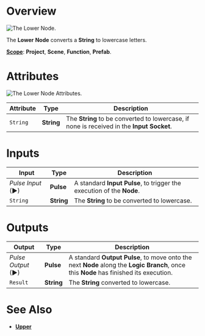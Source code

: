 # Overview

![The Lower Node.](../../.gitbook/assets/lowernode20241.png)

The **Lower** **Node** converts a **String** to lowercase letters.

[**Scope**](../overview.md#scopes): **Project**, **Scene**, **Function**, **Prefab**.

# Attributes

![The Lower Node Attributes.](../../.gitbook/assets/lowerattributes.png)

|Attribute|Type|Description|
|---|---|---|
| `String` | **String** | The **String** to be converted to lowercase, if none is received in the **Input Socket**.|

# Inputs

|Input|Type|Description|
|---|---|---|
|*Pulse Input* (►)|**Pulse**|A standard **Input Pulse**, to trigger the execution of the **Node**.|
| `String` | **String** | The **String** to be converted to lowercase. |

# Outputs

|Output|Type|Description|
|---|---|---|
|*Pulse Output* (►)|**Pulse**|A standard **Output Pulse**, to move onto the next **Node** along the **Logic Branch**, once this **Node** has finished its execution.|
| `Result` | **String** | The **String** converted to lowercase. |


# See Also

* [**Upper**](upper.md)
